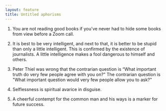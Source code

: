 ```yaml
---
layout: feature
title: Untitled aphorisms
---
```


1. You are not reading good books if you've never had to hide some books from view before a Zoom call.

2. It is best to be very intelligent, and next to that, it is better to be stupid than only a little intelligent. This is confirmed by the existence of journalists. A little intelligence makes a fool dangerous to himself and others.

3. Peter Thiel was wrong that the contrarian question is “What important truth do very few people agree with you on?” The contrarian question is "What important question would very few people allow you to ask?"

4. Selflessness is spiritual avarice in disguise. 

5. A cheerful contempt for the common man and his ways is a marker for future success.

